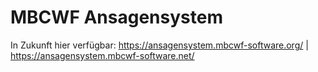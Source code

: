 # MBCWF Ansagensystem

In Zukunft hier verfügbar: https://ansagensystem.mbcwf-software.org/ | https://ansagensystem.mbcwf-software.net/
